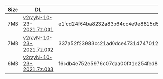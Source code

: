 |    Size   |     DL  | sha512sum |
|  ---  |  ---  |  ---  |
| 7MB | [v2rayN-10-23-2021.7z.001](https://cdn.jsdelivr.net/gh/googleians/v2rayN@main/v2rayN-10-23-2021.7z.001) | e1fcd24f64ba8232a83b64cc4e9e8815d5b38e01756df94af517532c3cd988f77ce534934a7993ff1b1f849c8d80f1dd0680a97c5c9154bb960f92aaffbec82e |
| 7MB | [v2rayN-10-23-2021.7z.002](https://cdn.jsdelivr.net/gh/googleians/v2rayN@main/v2rayN-10-23-2021.7z.002) | 337a52f23983cc21ad0dce473147470128134e0397fb2642eb2629caf80063ececd8b9888d7826be24a66824050c169be51ccb0483e0d04307e722c0e8259ce8 |
| 6MB | [v2rayN-10-23-2021.7z.003](https://cdn.jsdelivr.net/gh/googleians/v2rayN@main/v2rayN-10-23-2021.7z.003) | f6cdb4e752e5976c07daa00f31e254fed8405df36851cf70c3b88ca375943b224efddf53283f90f5aa5d19f5c3119ae0c4a6656305db65edd19c42897f627924 |
